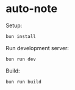# auto-note

Setup:
```sh
bun install
```

Run development server:
```sh
bun run dev
```

Build:
```sh
bun run build
```
